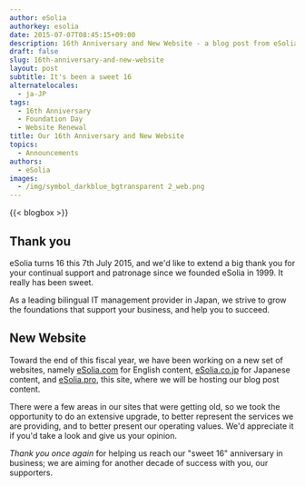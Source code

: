 ```yaml
---
author: eSolia
authorkey: esolia
date: 2015-07-07T08:45:15+09:00
description: 16th Anniversary and New Website - a blog post from eSolia Inc.
draft: false
slug: 16th-anniversary-and-new-website
layout: post
subtitle: It's been a sweet 16
alternatelocales:
  - ja-JP
tags:
  - 16th Anniversary
  - Foundation Day
  - Website Renewal
title: Our 16th Anniversary and New Website
topics:
  - Announcements
authors:
  - eSolia
images:
  - /img/symbol_darkblue_bgtransparent 2_web.png
---
```


{{< blogbox >}}

## Thank you

eSolia turns 16 this 7th July 2015, and we'd like to extend a big thank you for your continual support and patronage since we founded eSolia in 1999. It really has been sweet.

As a leading bilingual IT management provider in Japan, we strive to grow the foundations that support your business, and help you to succeed.

## New Website

Toward the end of this fiscal year, we have been working on a new set of websites, namely [eSolia.com](http://esolia.com) for English content, [eSolia.co.jp](http://esolia.co.jp) for Japanese content, and [eSolia.pro](http://esolia.pro), this site, where we will be hosting our blog post content.

There were a few areas in our sites that were getting old, so we took the opportunity to do an extensive upgrade, to better represent the services we are providing, and to better present our operating values. We'd appreciate it if you'd take a look and give us your opinion.

_Thank you once again_ for helping us reach our "sweet 16" anniversary in business; we are aiming for another decade of success with you, our supporters.

